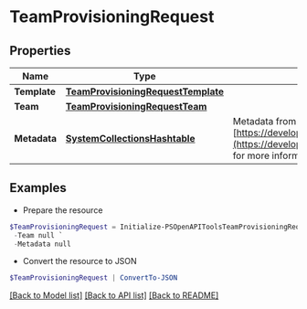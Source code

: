 # TeamProvisioningRequest
## Properties

Name | Type | Description | Notes
------------ | ------------- | ------------- | -------------
**Template** | [**TeamProvisioningRequestTemplate**](TeamProvisioningRequestTemplate.md) |  | [optional] 
**Team** | [**TeamProvisioningRequestTeam**](TeamProvisioningRequestTeam.md) |  | [optional] 
**Metadata** | [**SystemCollectionsHashtable**](.md) | Metadata from the app client as a JSON object. See [https://developers.salestim.com/api/reference/Models/AppMetadata](https://developers.salestim.com/api/reference/Models/VirtualAppMetadata) for more information. | [optional] 

## Examples

- Prepare the resource
```powershell
$TeamProvisioningRequest = Initialize-PSOpenAPIToolsTeamProvisioningRequest  -Template null `
 -Team null `
 -Metadata null
```

- Convert the resource to JSON
```powershell
$TeamProvisioningRequest | ConvertTo-JSON
```

[[Back to Model list]](../README.md#documentation-for-models) [[Back to API list]](../README.md#documentation-for-api-endpoints) [[Back to README]](../README.md)

